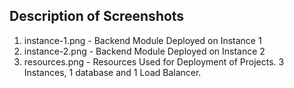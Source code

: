 ## Description of Screenshots

1. instance-1.png - Backend Module Deployed on Instance 1
2. instance-2.png - Backend Module Deployed on Instance 2
3. resources.png - Resources Used for Deployment of Projects. 3 Instances, 1 database and 1 Load Balancer.